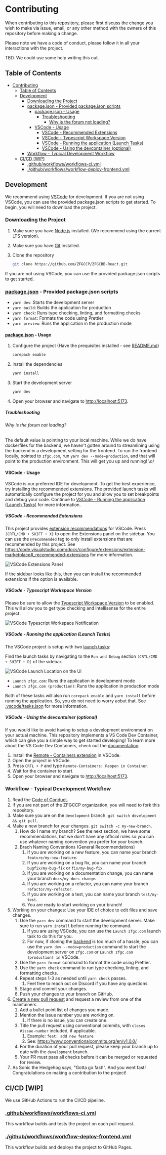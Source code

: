 # Contributing

When contributing to this repository, please first discuss the change you wish to make via issue,
email, or any other method with the owners of this repository before making a change.

Please note we have a code of conduct, please follow it in all your interactions with the project.

TBD. We could use some help writing this out.

## Table of Contents

- [Contributing](#contributing)
  - [Table of Contents](#table-of-contents)
  - [Development](#development)
    - [Downloading the Project](#downloading-the-project)
    - [package.json - Provided package.json scripts](#packagejson---provided-packagejson-scripts)
      - [package.json - Usage](#packagejson---usage)
        - [Troubleshooting](#troubleshooting)
          - [Why is the forum not loading?](#why-is-the-forum-not-loading)
      - [VSCode - Usage](#vscode---usage)
        - [VSCode - Recommended Extensions](#vscode---recommended-extensions)
        - [VSCode - Typescript Workspace Version](#vscode---typescript-workspace-version)
        - [VSCode - Running the application (Launch Tasks)](#vscode---running-the-application-launch-tasks)
        - [VSCode - Using the devcontainer (optional)](#vscode---using-the-devcontainer-optional)
    - [Workflow - Typical Development Workflow](#workflow---typical-development-workflow)
  - [CI/CD \[WIP\]](#cicd-wip)
    - [.github/workflows/workflows-ci.yml](#githubworkflowsworkflows-ciyml)
    - [./github/workflows/workflow-deploy-frontend.yml](#githubworkflowsworkflow-deploy-frontendyml)

## Development

We recommend using [VSCode](#vscode---usage) for development. If you are not using VSCode, you can use the provided package.json scripts to get started. To begin, you will need to download the project.

### Downloading the Project

1. Make sure you have [Node.js](https://nodejs.org/en/download/) installed. (We recommend using the current LTS version).
2. Make sure you have [Git](https://git-scm.com/downloads) installed.
3. Clone the repository

   ```bash
   git clone https://github.com/ZFGCCP/ZFGCBB-React.git
   ```

If you are not using VSCode, you can use the provided package.json scripts to get started.

### [package.json](package.json) - Provided package.json scripts

- `yarn dev`: Starts the development server
- `yarn build`: Builds the application for production
- `yarn check`: Runs type checking, linting, and formatting checks
- `yarn format`: Formats the code using Prettier
- `yarn preview`: Runs the application in the production mode
<!-- - `yarn preview:ssr`: Runs the application in the production mode with server-side rendering
- `yarn start`: Runs the application in production mode with server-side rendering -->

#### [package.json](package.json) - Usage

1. Configure the project (Have the prequisites installed - see [README.md](README.md))

   ```bash
   corepack enable
   ```

2. Install the dependencies

   ```bash
   yarn install
   ```

3. Start the development server

   ```bash
   yarn dev
   ```

4. Open your browser and navigate to <http://localhost:5173>.

##### Troubleshooting

###### Why is the forum not loading?

The default value is pointing to your local machine. While we do have dockerfiles for the backend, we haven't gotten around to streamlining using the backend in a development setting for the frontend. To run the frontend locally, pointed to `zfgc.com`, run `yarn dev --mode=production`, and that will point to the production environment. This will get you up and running! \o/

#### VSCode - Usage

VSCode is our preferred IDE for development. To get the best experience, try installing the recommended extensions. The provided launch tasks will automatically configure the project for you and allow you to set breakpoints and debug your code. Continue to [VSCode - Running the application (Launch Tasks)](#vscode---running-the-application-launch-tasks) for more information.

##### VSCode - Recommended Extensions

This project provides [extension recommendations](./.vscode/extensions.json) for VSCode. Press `(CRTL/CMD + SHIFT + X)` to open the Extensions panel on the sidebar. You can use the `@recommended` tag to only install extensions that are recommended by this project. See <https://code.visualstudio.com/docs/configure/extensions/extension-marketplace#_recommended-extensions> for more information.

![VSCode Extensions Panel](docs/assets/vscode-recommended-extensions.png)

If the sidebar looks like this, then you can install the recommended extensions if the option is available.

##### VSCode - Typescript Workspace Version

Please be sure to allow the [Typescript Workspace Version](https://code.visualstudio.com/docs/typescript/typescript-compiling#_using-the-workspace-version) to be enabled. This will allow you to get type checking and intellisense for the entire project.

![VSCode Typescript Workspace Notification](docs/assets/vscode-typescript-notification.png)

##### VSCode - Running the application (Launch Tasks)

The VSCode project is setup with two [launch tasks](./.vscode/launch.json):

Find the launch tasks by navigating to the `Run and Debug` section `(CRTL/CMD + SHIFT + D)` of the sidebar.

![VSCode Launch Location on the UI](docs/assets/vscode-launch-location.png)

- `Launch zfgc.com`: Runs the application in development mode
- `Launch zfgc.com (production)`: Runs the application in production mode

Both of these tasks will also run `corepack enable` and `yarn install` before running the application. So, you do not need to worry aobut that. See [.vscode/tasks.json](./.vscode/tasks.json) for more information.

##### VSCode - Using the devcontainer (optional)

If you would like to avoid having to setup a development environment on your actual machine. This repository implements a VS Code Dev Container, which can give you a simple way to get started developing! To learn more about the VS Code Dev Containers, check out the [documentation](https://code.visualstudio.com/docs/devcontainers/containers).

1. Install the [Remote - Containers extension](https://marketplace.visualstudio.com/items?itemName=ms-vscode-remote.remote-containers) in VSCode.
2. Open the project in VSCode.
3. Press `CRTL + P` and type `Remote-Containers: Reopen in Container`.
4. Wait for the container to start.
5. Open your browser and navigate to <http://localhost:5173>.

### Workflow - Typical Development Workflow

1. Read the [Code of Conduct](CODE_OF_CONDUCT.md).
2. If you are not part of the ZFGCCP organization, you will need to fork this repository.
3. Make sure you are on the `development` branch. `git switch development && git pull`.
4. Make a new branch for your changes. `git switch -c my-new-branch`.
   1. How do I name my branch? See the next section, we have some recommendations, but we don't have any official rules so you can use whatever naming convention you prefer for your branch.
   2. Brach Naming Conventions (General Recommendations)
      1. If you are working on a new feature, you can name your branch `feature/my-new-feature`.
      2. If you are working on a bug fix, you can name your branch `bugfix/my-bug-fix` or `fix/my-bug-fix`.
      3. If you are working on a documentation change, you can name your branch `docs/my-docs-change`.
      4. If you are working on a refactor, you can name your branch `refactor/my-refactor`.
      5. If you are working on a test, you can name your branch `test/my-test`.
      6. You are ready to start working on your branch!
5. Working on your changes: Use your IDE of choice to edit files and save changes.
   1. Use the `yarn dev` command to start the development server. Make sure to run `yarn install` before running the command.
      1. If you are using VSCode, you can use the `Launch zfgc.com` launch task to do this for you.
      2. For now, if cloning the [backend](https://github.com/ZFGCCP/ZFGCBB) is too much of a hassle, you can use the `yarn dev --mode=production` command to start the development server on `zfgc.com` or `Launch zfgc.com (production) in` VSCode. <!-- FIXME: remove this note when we have a container that can be pulled down and run locally -->
   2. Use the `yarn format` command to format the code using Prettier.
   3. Use the `yarn check` command to run type checking, linting, and formatting checks.
   4. Repeat steps 1-3 as needed until `yarn check` passes.
      1. Feel free to reach out on Discord if you have any questions.
   5. Stage and commit your changes.
   6. Push your changes to your branch on GitHub.
6. [Create a new pull request](https://github.com/ZFGCCP/ZFGCBB-React/compare) and request a review from one of the maintainers.
   1. Add a bullet point list of changes you made.
   2. Mention the issue number you are working on.
      1. If there is no issue, you can create one.
   3. Title the pull request using conventional commits, with `closes #issue-number` included, if applicable.
      1. Example: `feat: add new feature`
      2. See: <https://www.conventionalcommits.org/en/v1.0.0/>
   4. For the duration of your pull request, please keep your branch up to date with the `development` branch.
   5. Your PR must pass all checks before it can be merged or requested for review.
7. As Sonic the Hedgehog says, "Gotta go fast!". And you went fast! Congratulations on making a contribution to the project!

## CI/CD [WIP]

We use GitHub Actions to run the CI/CD pipeline.

### [.github/workflows/workflows-ci.yml](.github/workflows/workflow-ci.yml)

This workflow builds and tests the project on each pull request.

### [./github/workflows/workflow-deploy-frontend.yml](.github/workflows/workflow-deploy-frontend.yml)

This workflow builds and deploys the project to GitHub Pages.
